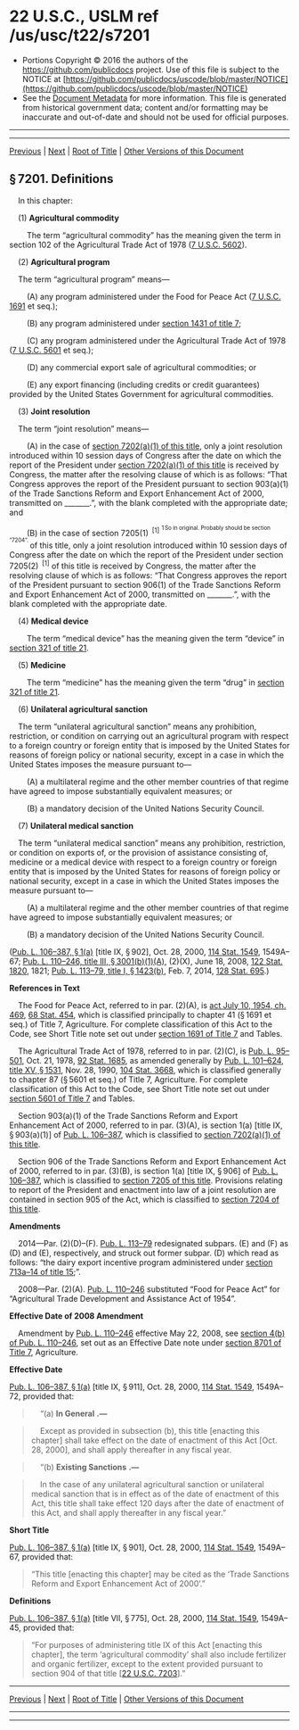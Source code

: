 ---
---

# 22 U.S.C., USLM ref /us/usc/t22/s7201

* Portions Copyright © 2016 the authors of the https://github.com/publicdocs project.
  Use of this file is subject to the NOTICE at [https://github.com/publicdocs/uscode/blob/master/NOTICE](https://github.com/publicdocs/uscode/blob/master/NOTICE)
* See the [Document Metadata](././../../../..//README.md) for more information.
  This file is generated from historical government data; content and/or formatting may be inaccurate and out-of-date and should not be used for official purposes.

----------
----------

[Previous](./../../../..//us/usc/t22/ch79/m__us_usc_t22_ch79.md) | [Next](./../../../..//us/usc/t22/ch79/m__us_usc_t22_s7202.md) | [Root of Title](./../../../../) | [Other Versions of this Document](https://publicdocs.github.io/go/links?ns=uslm&ref=%2Fus%2Fusc%2Ft22%2Fs7201)

## § 7201. Definitions

    In this chapter:

    (1) __Agricultural commodity__ 

        The term “agricultural commodity” has the meaning given the term in section 102 of the Agricultural Trade Act of 1978 ([7 U.S.C. 5602][/us/usc/t7/s5602]).

    (2) __Agricultural program__ 

    The term “agricultural program” means—

        (A) any program administered under the Food for Peace Act ([7 U.S.C. 1691][/us/usc/t7/s1691] et seq.);

        (B) any program administered under [section 1431 of title 7][/us/usc/t7/s1431];

        (C) any program administered under the Agricultural Trade Act of 1978 ([7 U.S.C. 5601][/us/usc/t7/s5601] et seq.);

        (D) any commercial export sale of agricultural commodities; or

        (E) any export financing (including credits or credit guarantees) provided by the United States Government for agricultural commodities.

    (3) __Joint resolution__ 

    The term “joint resolution” means—

        (A) in the case of [section 7202(a)(1) of this title][/us/usc/t22/s7202/a/1], only a joint resolution introduced within 10 session days of Congress after the date on which the report of the President under [section 7202(a)(1) of this title][/us/usc/t22/s7202/a/1] is received by Congress, the matter after the resolving clause of which is as follows: “That Congress approves the report of the President pursuant to section 903(a)(1) of the Trade Sanctions Reform and Export Enhancement Act of 2000, transmitted on \_\_\_\_\_\_\_.”, with the blank completed with the appropriate date; and

        (B) in the case of section 7205(1)  <sup>\[1\]</sup>  <sup><sup> 1 So in original. Probably should be section “7204”. </sup></sup>  of this title, only a joint resolution introduced within 10 session days of Congress after the date on which the report of the President under section 7205(2)  <sup>\[1\]</sup>  of this title is received by Congress, the matter after the resolving clause of which is as follows: “That Congress approves the report of the President pursuant to section 906(1) of the Trade Sanctions Reform and Export Enhancement Act of 2000, transmitted on \_\_\_\_\_\_\_.”, with the blank completed with the appropriate date.

    (4) __Medical device__ 

        The term “medical device” has the meaning given the term “device” in [section 321 of title 21][/us/usc/t21/s321].

    (5) __Medicine__ 

        The term “medicine” has the meaning given the term “drug” in [section 321 of title 21][/us/usc/t21/s321].

    (6) __Unilateral agricultural sanction__ 

    The term “unilateral agricultural sanction” means any prohibition, restriction, or condition on carrying out an agricultural program with respect to a foreign country or foreign entity that is imposed by the United States for reasons of foreign policy or national security, except in a case in which the United States imposes the measure pursuant to—

        (A) a multilateral regime and the other member countries of that regime have agreed to impose substantially equivalent measures; or

        (B) a mandatory decision of the United Nations Security Council.

    (7) __Unilateral medical sanction__ 

    The term “unilateral medical sanction” means any prohibition, restriction, or condition on exports of, or the provision of assistance consisting of, medicine or a medical device with respect to a foreign country or foreign entity that is imposed by the United States for reasons of foreign policy or national security, except in a case in which the United States imposes the measure pursuant to—

        (A) a multilateral regime and the other member countries of that regime have agreed to impose substantially equivalent measures; or

        (B) a mandatory decision of the United Nations Security Council.

([Pub. L. 106–387, § 1(a)][/us/pl/106/387/s1/a] \[title IX, § 902\], Oct. 28, 2000, [114 Stat. 1549][/us/stat/114/1549], 1549A–67; [Pub. L. 110–246, title III, § 3001(b)(1)(A)][/us/pl/110/246/s3001/b/1/A], (2)(X), June 18, 2008, [122 Stat. 1820][/us/stat/122/1820], 1821; [Pub. L. 113–79, title I, § 1423(b)][/us/pl/113/79/s1423/b], Feb. 7, 2014, [128 Stat. 695][/us/stat/128/695].)

 __References in Text__ 

    The Food for Peace Act, referred to in par. (2)(A), is [act July 10, 1954, ch. 469][/us/act/1954-07-10/ch469], [68 Stat. 454][/us/stat/68/454], which is classified principally to chapter 41 (§ 1691 et seq.) of Title 7, Agriculture. For complete classification of this Act to the Code, see Short Title note set out under [section 1691 of Title 7][/us/usc/t7/s1691] and Tables.

    The Agricultural Trade Act of 1978, referred to in par. (2)(C), is [Pub. L. 95–501][/us/pl/95/501], Oct. 21, 1978, [92 Stat. 1685][/us/stat/92/1685], as amended generally by [Pub. L. 101–624, title XV, § 1531][/us/pl/101/624/s1531], Nov. 28, 1990, [104 Stat. 3668][/us/stat/104/3668], which is classified generally to chapter 87 (§ 5601 et seq.) of Title 7, Agriculture. For complete classification of this Act to the Code, see Short Title note set out under [section 5601 of Title 7][/us/usc/t7/s5601] and Tables.

    Section 903(a)(1) of the Trade Sanctions Reform and Export Enhancement Act of 2000, referred to in par. (3)(A), is section 1(a) \[title IX, § 903(a)(1)\] of [Pub. L. 106–387][/us/pl/106/387], which is classified to [section 7202(a)(1) of this title][/us/usc/t22/s7202/a/1].

    Section 906 of the Trade Sanctions Reform and Export Enhancement Act of 2000, referred to in par. (3)(B), is section 1(a) \[title IX, § 906\] of [Pub. L. 106–387][/us/pl/106/387], which is classified to [section 7205 of this title][/us/usc/t22/s7205]. Provisions relating to report of the President and enactment into law of a joint resolution are contained in section 905 of the Act, which is classified to [section 7204 of this title][/us/usc/t22/s7204].

 __Amendments__ 

    2014—Par. (2)(D)–(F). [Pub. L. 113–79][/us/pl/113/79] redesignated subpars. (E) and (F) as (D) and (E), respectively, and struck out former subpar. (D) which read as follows: “the dairy export incentive program administered under [section 713a–14 of title 15][/us/usc/t15/s713a–14];”.

    2008—Par. (2)(A). [Pub. L. 110–246][/us/pl/110/246] substituted “Food for Peace Act” for “Agricultural Trade Development and Assistance Act of 1954”.

 __Effective Date of 2008 Amendment__ 

    Amendment by [Pub. L. 110–246][/us/pl/110/246] effective May 22, 2008, see [section 4(b) of Pub. L. 110–246][/us/pl/110/246/s4/b], set out as an Effective Date note under [section 8701 of Title 7][/us/usc/t7/s8701], Agriculture.

 __Effective Date__ 

[Pub. L. 106–387, § 1(a)][/us/pl/106/387/s1/a] \[title IX, § 911\], Oct. 28, 2000, [114 Stat. 1549][/us/stat/114/1549], 1549A–72, provided that:

>     “(a)  __In General__  __.—__ 

>     Except as provided in subsection (b), this title \[enacting this chapter\] shall take effect on the date of enactment of this Act \[Oct. 28, 2000\], and shall apply thereafter in any fiscal year.

>     “(b)  __Existing Sanctions__  __.—__ 

>     In the case of any unilateral agricultural sanction or unilateral medical sanction that is in effect as of the date of enactment of this Act, this title shall take effect 120 days after the date of enactment of this Act, and shall apply thereafter in any fiscal year.”

 __Short Title__ 

[Pub. L. 106–387, § 1(a)][/us/pl/106/387/s1/a] \[title IX, § 901\], Oct. 28, 2000, [114 Stat. 1549][/us/stat/114/1549], 1549A–67, provided that: 

> “This title \[enacting this chapter\] may be cited as the ‘Trade Sanctions Reform and Export Enhancement Act of 2000’.”

 __Definitions__ 

[Pub. L. 106–387, § 1(a)][/us/pl/106/387/s1/a] \[title VII, § 775\], Oct. 28, 2000, [114 Stat. 1549][/us/stat/114/1549], 1549A–45, provided that: 

> “For purposes of administering title IX of this Act \[enacting this chapter\], the term ‘agricultural commodity’ shall also include fertilizer and organic fertilizer, except to the extent provided pursuant to section 904 of that title \[[22 U.S.C. 7203][/us/usc/t22/s7203]\].”

----------

[Previous](./../../../..//us/usc/t22/ch79/m__us_usc_t22_ch79.md) | [Next](./../../../..//us/usc/t22/ch79/m__us_usc_t22_s7202.md) | [Root of Title](./../../../../) | [Other Versions of this Document](https://publicdocs.github.io/go/links?ns=uslm&ref=%2Fus%2Fusc%2Ft22%2Fs7201)

----------
----------

[/us/usc/t7/s5602]: https://publicdocs.github.io/go/links?ns=uslm&ref=%2Fus%2Fusc%2Ft7%2Fs5602
[/us/usc/t7/s1691]: https://publicdocs.github.io/go/links?ns=uslm&ref=%2Fus%2Fusc%2Ft7%2Fs1691
[/us/usc/t7/s1431]: https://publicdocs.github.io/go/links?ns=uslm&ref=%2Fus%2Fusc%2Ft7%2Fs1431
[/us/usc/t7/s5601]: https://publicdocs.github.io/go/links?ns=uslm&ref=%2Fus%2Fusc%2Ft7%2Fs5601
[/us/usc/t22/s7202/a/1]: https://publicdocs.github.io/go/links?ns=uslm&ref=%2Fus%2Fusc%2Ft22%2Fs7202%2Fa%2F1
[/us/usc/t22/s7202/a/1]: https://publicdocs.github.io/go/links?ns=uslm&ref=%2Fus%2Fusc%2Ft22%2Fs7202%2Fa%2F1
[/us/usc/t21/s321]: https://publicdocs.github.io/go/links?ns=uslm&ref=%2Fus%2Fusc%2Ft21%2Fs321
[/us/usc/t21/s321]: https://publicdocs.github.io/go/links?ns=uslm&ref=%2Fus%2Fusc%2Ft21%2Fs321
[/us/pl/106/387/s1/a]: https://publicdocs.github.io/go/links?ns=uslm&ref=%2Fus%2Fpl%2F106%2F387%2Fs1%2Fa
[/us/stat/114/1549]: https://publicdocs.github.io/go/links?ns=uslm&ref=%2Fus%2Fstat%2F114%2F1549
[/us/pl/110/246/s3001/b/1/A]: https://publicdocs.github.io/go/links?ns=uslm&ref=%2Fus%2Fpl%2F110%2F246%2Fs3001%2Fb%2F1%2FA
[/us/stat/122/1820]: https://publicdocs.github.io/go/links?ns=uslm&ref=%2Fus%2Fstat%2F122%2F1820
[/us/pl/113/79/s1423/b]: https://publicdocs.github.io/go/links?ns=uslm&ref=%2Fus%2Fpl%2F113%2F79%2Fs1423%2Fb
[/us/stat/128/695]: https://publicdocs.github.io/go/links?ns=uslm&ref=%2Fus%2Fstat%2F128%2F695
[/us/act/1954-07-10/ch469]: https://publicdocs.github.io/go/links?ns=uslm&ref=%2Fus%2Fact%2F1954-07-10%2Fch469
[/us/stat/68/454]: https://publicdocs.github.io/go/links?ns=uslm&ref=%2Fus%2Fstat%2F68%2F454
[/us/usc/t7/s1691]: https://publicdocs.github.io/go/links?ns=uslm&ref=%2Fus%2Fusc%2Ft7%2Fs1691
[/us/pl/95/501]: https://publicdocs.github.io/go/links?ns=uslm&ref=%2Fus%2Fpl%2F95%2F501
[/us/stat/92/1685]: https://publicdocs.github.io/go/links?ns=uslm&ref=%2Fus%2Fstat%2F92%2F1685
[/us/pl/101/624/s1531]: https://publicdocs.github.io/go/links?ns=uslm&ref=%2Fus%2Fpl%2F101%2F624%2Fs1531
[/us/stat/104/3668]: https://publicdocs.github.io/go/links?ns=uslm&ref=%2Fus%2Fstat%2F104%2F3668
[/us/usc/t7/s5601]: https://publicdocs.github.io/go/links?ns=uslm&ref=%2Fus%2Fusc%2Ft7%2Fs5601
[/us/pl/106/387]: https://publicdocs.github.io/go/links?ns=uslm&ref=%2Fus%2Fpl%2F106%2F387
[/us/usc/t22/s7202/a/1]: https://publicdocs.github.io/go/links?ns=uslm&ref=%2Fus%2Fusc%2Ft22%2Fs7202%2Fa%2F1
[/us/pl/106/387]: https://publicdocs.github.io/go/links?ns=uslm&ref=%2Fus%2Fpl%2F106%2F387
[/us/usc/t22/s7205]: https://publicdocs.github.io/go/links?ns=uslm&ref=%2Fus%2Fusc%2Ft22%2Fs7205
[/us/usc/t22/s7204]: https://publicdocs.github.io/go/links?ns=uslm&ref=%2Fus%2Fusc%2Ft22%2Fs7204
[/us/pl/113/79]: https://publicdocs.github.io/go/links?ns=uslm&ref=%2Fus%2Fpl%2F113%2F79
[/us/usc/t15/s713a–14]: https://publicdocs.github.io/go/links?ns=uslm&ref=%2Fus%2Fusc%2Ft15%2Fs713a%E2%80%9314
[/us/pl/110/246]: https://publicdocs.github.io/go/links?ns=uslm&ref=%2Fus%2Fpl%2F110%2F246
[/us/pl/110/246]: https://publicdocs.github.io/go/links?ns=uslm&ref=%2Fus%2Fpl%2F110%2F246
[/us/pl/110/246/s4/b]: https://publicdocs.github.io/go/links?ns=uslm&ref=%2Fus%2Fpl%2F110%2F246%2Fs4%2Fb
[/us/usc/t7/s8701]: https://publicdocs.github.io/go/links?ns=uslm&ref=%2Fus%2Fusc%2Ft7%2Fs8701
[/us/pl/106/387/s1/a]: https://publicdocs.github.io/go/links?ns=uslm&ref=%2Fus%2Fpl%2F106%2F387%2Fs1%2Fa
[/us/stat/114/1549]: https://publicdocs.github.io/go/links?ns=uslm&ref=%2Fus%2Fstat%2F114%2F1549
[/us/pl/106/387/s1/a]: https://publicdocs.github.io/go/links?ns=uslm&ref=%2Fus%2Fpl%2F106%2F387%2Fs1%2Fa
[/us/stat/114/1549]: https://publicdocs.github.io/go/links?ns=uslm&ref=%2Fus%2Fstat%2F114%2F1549
[/us/pl/106/387/s1/a]: https://publicdocs.github.io/go/links?ns=uslm&ref=%2Fus%2Fpl%2F106%2F387%2Fs1%2Fa
[/us/stat/114/1549]: https://publicdocs.github.io/go/links?ns=uslm&ref=%2Fus%2Fstat%2F114%2F1549
[/us/usc/t22/s7203]: https://publicdocs.github.io/go/links?ns=uslm&ref=%2Fus%2Fusc%2Ft22%2Fs7203


